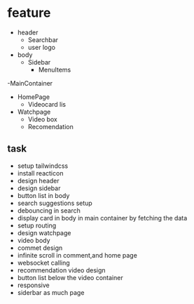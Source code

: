 # feature 

- header
  - Searchbar 
   - user logo
- body
  - Sidebar
     - MenuItems

-MainContainer
   - HomePage
      - Videocard lis
   - Watchpage
      - Video box
      - Recomendation

## task
- setup tailwindcss
- install reacticon
- design header
- design sidebar
- button list in body
- search suggestions setup
- debouncing in search 
- display card in body in main container by fetching the data
- setup routing
- design watchpage
 - video body
 - commet design
 - infinite scroll in comment,and home page
 - websocket calling 
 - recommendation video design
- button list below the video container
- responsive 
- siderbar as much page

